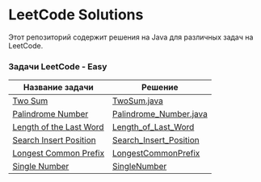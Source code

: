 # LeetCode Solutions

Этот репозиторий содержит решения на Java для различных задач на LeetCode.

### Задачи LeetCode - Easy
| Название задачи                                                   | Решение                                                      |
|-------------------------------------------------------------------|--------------------------------------------------------------|
| [Two Sum](./src/README_TwoSum.md)                                 | [TwoSum.java](./src/TwoSum.java)                             |
| [Palindrome Number](./src/README_PalindromeNumber.md)             | [Palindrome_Number.java](./src/Palindrome_Number.java)       |
| [Length of the Last Word](./src/Readme_Length_of_Last_World.md)   | [Length_of_Last_Word](./src/Length_Of_Last_Word.java)        |
| [ Search Insert Position](./src/Readme_Search_Insert_Position.md) | [ Search_Insert_Position](./src/Search_Insert_Position.java) |
| [Longest Common Prefix](./src/LongestCommonPrefix.md)             | [LongestCommonPrefix](./src/LongestCommonPrefix.java)        |
| [Single Number](./src/SingleNumber.md)                            | [SingleNumber](./src/SingleNumber.java)                                  |